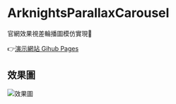 # ArknightsParallaxCarousel

官網效果視差輪播圖模仿實現🎉

👉[演示網站 Gihub Pages](https://hakadao.github.io/ArknightsParallaxCarousel/)

## 效果圖

![效果圖](https://cdn.jsdelivr.net/gh/hakadao/ArknightsParallaxCarousel/preview/Snipaste_2021-10-09_01-22-42.jpg)
